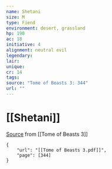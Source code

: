```yaml
---
name: Shetani
size: M
type: Fiend
environment: desert, grassland
hp: 190
ac: 18
initiative: 4
alignment: neutral evil
legendary: 
lair: 
unique: 
cr: 14
tags: 
source: "Tome of Beasts 3: 344"
url: ""
---
```

# [[Shetani]]

[Source](zotero://open-pdf/library/items/BLGR9HVR?page=344) from [[Tome of Beasts 3]]

```pdf
{
	"url": "[[Tome of Beasts 3.pdf]]",
	"page": [344]
}
```

